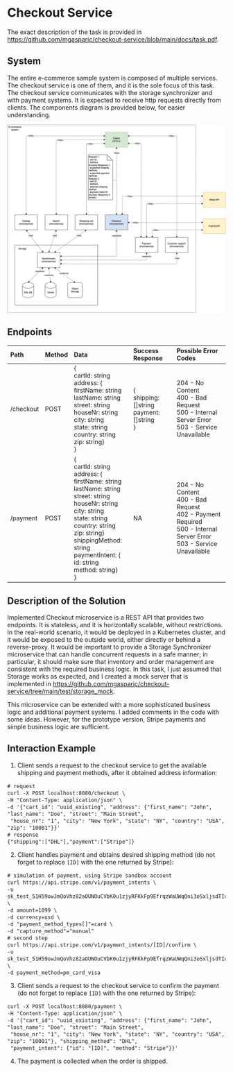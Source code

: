 # Checkout Service

The exact description of the task is provided in https://github.com/mgasparic/checkout-service/blob/main/docs/task.pdf.

## System

The entire e-commerce sample system is composed of multiple services. The checkout service is one of them, and it is the
sole focus of this task. The checkout service communicates with the storage synchronizer and with payment systems. It is
expected to receive http requests directly from clients. The components diagram is provided below, for easier
understanding.

![Components diagram](docs/checkout.jpg)

## Endpoints

| Path      | Method | Data                                                                                                                                                                                                                                                                    | Success Response                                  | Possible Error Codes                                                                                                        |
|:----------|:-------|:------------------------------------------------------------------------------------------------------------------------------------------------------------------------------------------------------------------------------------------------------------------------|:--------------------------------------------------|:----------------------------------------------------------------------------------------------------------------------------|
| /checkout | POST   | {<br>cartId: string<br>address: {<br>firstName: string<br>lastName: string<br>street: string<br>houseNr: string<br>city: string<br>state: string<br>country: string<br>zip: string}<br>}                                                                                | {<br>shipping: []string<br>payment: []string<br>} | 204 - No Content<br>400 - Bad Request<br>500 - Internal Server Error<br>503 - Service Unavailable                           |
| /payment  | POST   | {<br>cartId: string<br>address: {<br>firstName: string<br>lastName: string<br>street: string<br>houseNr: string<br>city: string<br>state: string<br>country: string<br>zip: string}<br>shippingMethod: string<br>paymentIntent: {<br>id: string<br>method: string}<br>} | NA                                                | 204 - No Content<br>400 - Bad Request<br>402 - Payment Required<br>500 - Internal Server Error<br>503 - Service Unavailable |

## Description of the Solution

Implemented Checkout microservice is a REST API that provides two endpoints. It is stateless, and it is horizontally
scalable, without restrictions. In the real-world scenario, it would be deployed in a Kubernetes cluster, and it would
be exposed to the outside world, either directly or behind a reverse-proxy. It would be important to provide a Storage
Synchronizer microservice that can handle concurrent requests in a safe manner; in particular, it should make sure that
inventory and order management are consistent with the required business logic. In this task, I just assumed that
Storage works as expected, and I created a mock server that is implemented
in https://github.com/mgasparic/checkout-service/tree/main/test/storage_mock.

This microservice can be extended with a more sophisticated business logic and additional payment systems. I added
comments in the code with some ideas. However, for the prototype version, Stripe payments and simple business logic are
sufficient.

## Interaction Example

1. Client sends a request to the checkout service to get the available shipping and payment methods, after it obtained
   address information:

```
# request
curl -X POST localhost:8080/checkout \
-H "Content-Type: application/json" \
-d '{"cart_id": "uuid_existing", "address": {"first_name": "John", "last_name": "Doe", "street": "Main Street",
 "house_nr": "1", "city": "New York", "state": "NY", "country": "USA", "zip": "10001"}}'
# response
{"shipping":["DHL"],"payment":["Stripe"]}
```

2. Client handles payment and obtains desired shipping method (do not forget to replace `[ID]` with the one returned by
   Stripe):

```
# simulation of payment, using Stripe sandbox account
curl https://api.stripe.com/v1/payment_intents \
-u sk_test_51H59owJmQoVhz82aOUNOuCVbK0u1zjyRFKkFp9EfrqzWaUWqQni3oSxljsdTIu2YZ9XvlbeGjZRU7B7ye2EjJQE000Dm2DtMWD: \
-d amount=1099 \
-d currency=usd \
-d "payment_method_types[]"=card \
-d "capture_method"="manual"
# second step
curl https://api.stripe.com/v1/payment_intents/[ID]/confirm \
-u sk_test_51H59owJmQoVhz82aOUNOuCVbK0u1zjyRFKkFp9EfrqzWaUWqQni3oSxljsdTIu2YZ9XvlbeGjZRU7B7ye2EjJQE000Dm2DtMWD: \
-d payment_method=pm_card_visa
```

3. Client sends a request to the checkout service to confirm the payment (do not forget to replace `[ID]` with the one
   returned by Stripe):

```
curl -X POST localhost:8080/payment \
-H "Content-Type: application/json" \
-d '{"cart_id": "uuid_existing", "address": {"first_name": "John", "last_name": "Doe", "street": "Main Street",
 "house_nr": "1", "city": "New York", "state": "NY", "country": "USA", "zip": "10001"}, "shipping_method": "DHL",
 "payment_intent": {"id": "[ID]", "method": "Stripe"}}'
```

4. The payment is collected when the order is shipped.
